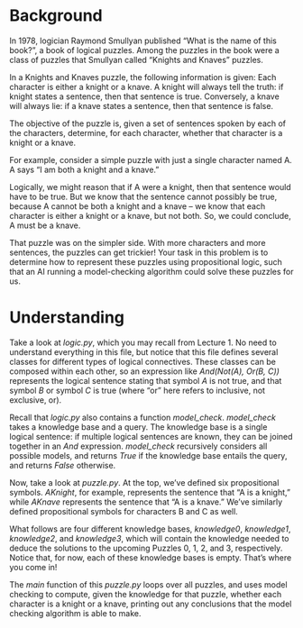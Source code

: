 # Background
In 1978, logician Raymond Smullyan published “What is the name of this book?”, a book of logical puzzles. Among the puzzles in the book were a class of puzzles that Smullyan called “Knights and Knaves” puzzles.

In a Knights and Knaves puzzle, the following information is given: Each character is either a knight or a knave. A knight will always tell the truth: if knight states a sentence, then that sentence is true. Conversely, a knave will always lie: if a knave states a sentence, then that sentence is false.

The objective of the puzzle is, given a set of sentences spoken by each of the characters, determine, for each character, whether that character is a knight or a knave.

For example, consider a simple puzzle with just a single character named A. A says “I am both a knight and a knave.”

Logically, we might reason that if A were a knight, then that sentence would have to be true. But we know that the sentence cannot possibly be true, because A cannot be both a knight and a knave – we know that each character is either a knight or a knave, but not both. So, we could conclude, A must be a knave.

That puzzle was on the simpler side. With more characters and more sentences, the puzzles can get trickier! Your task in this problem is to determine how to represent these puzzles using propositional logic, such that an AI running a model-checking algorithm could solve these puzzles for us.

# Understanding
Take a look at *logic.py*, which you may recall from Lecture 1. No need to understand everything in this file, but notice that this file defines several classes for different types of logical connectives. These classes can be composed within each other, so an expression like *And(Not(A), Or(B, C))* represents the logical sentence stating that symbol *A* is not true, and that symbol *B* or symbol *C* is true (where “or” here refers to inclusive, not exclusive, or).

Recall that *logic.py* also contains a function *model_check*. *model_check* takes a knowledge base and a query. The knowledge base is a single logical sentence: if multiple logical sentences are known, they can be joined together in an *And* expression. *model_check* recursively considers all possible models, and returns *True* if the knowledge base entails the query, and returns *False* otherwise.

Now, take a look at *puzzle.py*. At the top, we’ve defined six propositional symbols. *AKnight*, for example, represents the sentence that “A is a knight,” while *AKnave* represents the sentence that “A is a knave.” We’ve similarly defined propositional symbols for characters B and C as well.

What follows are four different knowledge bases, *knowledge0*, *knowledge1*, *knowledge2*, and *knowledge3*, which will contain the knowledge needed to deduce the solutions to the upcoming Puzzles 0, 1, 2, and 3, respectively. Notice that, for now, each of these knowledge bases is empty. That’s where you come in!

The *main* function of this *puzzle.py* loops over all puzzles, and uses model checking to compute, given the knowledge for that puzzle, whether each character is a knight or a knave, printing out any conclusions that the model checking algorithm is able to make.
